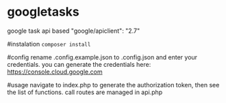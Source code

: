 # googletasks
google task api based "google/apiclient": "2.7"

#instalation
    `composer install`

#config
rename .config.example.json to .config.json and enter your credentials.
you can generate the credentials here: https://console.cloud.google.com

#usage
navigate to index.php to generate the authorization token, then see the list of functions.
call routes are managed in api.php
